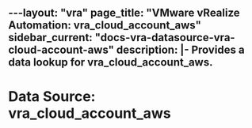 ---layout: "vra"
page_title: "VMware vRealize Automation: vra_cloud_account_aws"
sidebar_current: "docs-vra-datasource-vra-cloud-account-aws"
description: |-
  Provides a data lookup for vra_cloud_account_aws.
---

# Data Source: vra\_cloud\_account\_aws

